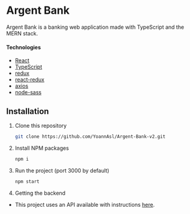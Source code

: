 # Argent Bank
Argent Bank is a banking web application made with TypeScript and the MERN stack.

#### Technologies

-   [React](https://reactjs.org/)
-   [TypeScript](https://www.typescriptlang.org/)
-   [redux](https://redux.js.org/)
-   [react-redux](https://react-redux.js.org/)
-   [axios](https://github.com/axios/axios)
-   [node-sass](https://www.npmjs.com/package/node-sass)

## Installation

1. Clone this repository
    ```sh
    git clone https://github.com/YoannAsl/Argent-Bank-v2.git
    ```
2. Install NPM packages
    ```sh
    npm i
    ```
3. Run the project (port 3000 by default)
    ```sh
    npm start
    ```
4. Getting the backend
- This project uses an API available with instructions [here](https://github.com/YoannAsl/Project-10-Bank-API).
